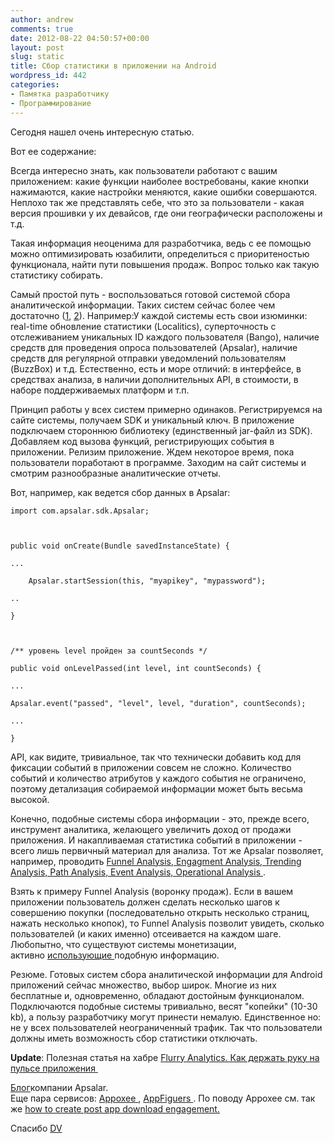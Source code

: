 ```yaml
---
author: andrew
comments: true
date: 2012-08-22 04:50:57+00:00
layout: post
slug: static
title: Сбор статистики в приложении на Android
wordpress_id: 442
categories:
- Памятка разработчику
- Программирование
---
```


Сегодня нашел очень интересную статью.





Вот ее содержание:





Всегда интересно знать, как пользователи работают с вашим приложением: какие функции наиболее востребованы, какие кнопки нажимаются, какие настройки меняются, какие ошибки совершаются. Неплохо так же представлять себе, что это за пользователи - какая версия прошивки у их девайсов, где они географически расположены и т.д. 





Такая информация неоценима для разработчика, ведь с ее помощью можно оптимизировать юзабилити, определиться с приоритеностью функционала, найти пути повышения продаж. Вопрос только как такую статистику собирать.


<!-- more -->


Самый простой путь - воспользоваться готовой системой сбора аналитической информации. Таких систем сейчас более чем достаточно ([1](http://www.foundersspace.com/tech/whats-the-best-analytics-service-for-apps/), [2](http://www.quora.com/What-is-the-best-Mobile-Analytics-service-for-iOS-apps-and-why)). Например:У каждой системы есть свои изюминки: real-time обновление статистики (Localitics), суперточность с отслеживанием уникальных ID каждого пользователя (Bango), наличие средств для проведения опроса пользователей (Apsalar), наличие средств для регулярной отправки уведомлений пользователям (BuzzBox) и т.д. Естественно, есть и море отличий: в интерфейсе, в средствах анализа, в наличии дополнительных API, в стоимости, в наборе поддерживаемых платформ и т.п. 





Принцип работы у всех систем примерно одинаков. Регистрируемся на сайте системы, получаем SDK и уникальный ключ. В приложение подключаем стороннюю библиотеку (единственный jar-файл из SDK). Добавляем код вызова функций, регистрирующих события в приложении. Релизим приложение. Ждем некоторое время, пока пользователи поработают в программе. Заходим на сайт системы и смотрим разнообразные аналитические отчеты. 





Вот, например, как ведется сбор данных в Apsalar:


	import com.apsalar.sdk.Apsalar;



	public void onCreate(Bundle savedInstanceState) {

	...

		Apsalar.startSession(this, "myapikey", "mypassword");

	..

	}



	/** уровень level пройден за countSeconds */

	public void onLevelPassed(int level, int countSeconds) {

	...

  	Apsalar.event("passed", "level", level, "duration", countSeconds);

	...

	}



API, как видите, тривиальное, так что технически добавить код для фиксации событий в приложении совсем не сложно. Количество событий и количество атрибутов у каждого события не ограничено, поэтому детализация собираемой информации может быть весьма высокой. 





Конечно, подобные системы сбора информации - это, прежде всего, инструмент аналитика, желающего увеличить доход от продажи приложения. И накапливаемая статистика событий в приложении - всего лишь первичный материал для анализа. Тот же Apsalar позволяет, например, проводить [Funnel Analysis, Engagment Analysis, Trending Analysis, Path Analysis, Event Analysis, Operational Analysis ](http://apsalar.com/apscience/features/).





Взять к примеру Funnel Analysis (воронку продаж). Если в вашем приложении пользователь должен сделать несколько шагов к совершению покупки (последовательно открыть несколько страниц, нажать несколько кнопок), то Funnel Analysis позволит увидеть, сколько пользователей (и каких именно) отсеивается на каждом шаге. Любопытно, что существуют системы монетизации, активно [использующие ](http://moneynews.ru/AuthorsArticle/14844/)подобную информацию.





Резюме. Готовых систем сбора аналитической информации для Android приложений сейчас множество, выбор широк. Многие из них бесплатные и, одновременно, обладают достойным функционалом. Подключаются подобные системы тривиально, весят "копейки" (10-30 kb), а пользу разработчику могут принести немалую. Единственное но: не у всех пользователей неограниченный трафик. Так что пользователи должны иметь возможность сбор статистики отключать.





**Update**: Полезная статья на хабре [Flurry Analytics. Как держать руку на пульсе приложения ](http://habrahabr.ru/blogs/android_development/122510/)





[Блог](http://apsalar.com/blog/)компании Apsalar.   
Еще пара сервисов: [Appoxee ](http://www.appoxee.com/), [AppFiguers ](http://www.appfigures.com/). По поводу Appoxee см. так же [how to create post app download engagement.](http://appsmarketing.mobi/deliver-post-app-download-engagement-appoxee-mobile/)





Спасибо [DV](http://derevyanko.blogspot.com/2011/07/android.html)

